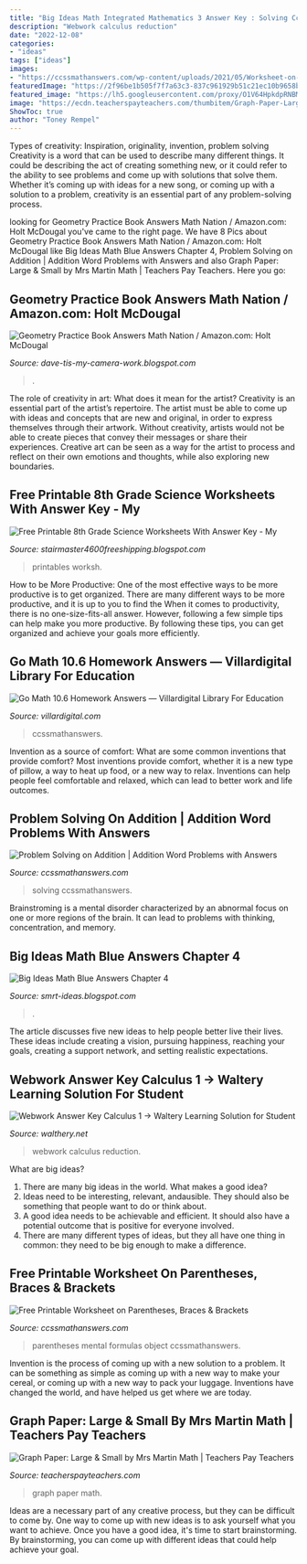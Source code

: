 ```yaml
---
title: "Big Ideas Math Integrated Mathematics 3 Answer Key : Solving Ccssmathanswers"
description: "Webwork calculus reduction"
date: "2022-12-08"
categories:
- "ideas"
tags: ["ideas"]
images:
- "https://ccssmathanswers.com/wp-content/uploads/2021/05/Worksheet-on-Parentheses-1024x576.png"
featuredImage: "https://2f96be1b505f7f7a63c3-837c961929b51c21ec10b9658b068d6c.ssl.cf2.rackcdn.com/products/026684i02.jpg"
featured_image: "https://lh5.googleusercontent.com/proxy/O1V64HpkdpRNBMQx3140q4XGnW1V8US8om9hqf7R8HKzLhkm-hv4J8vVSyH7osIPzFb0Hz7ae8hX5AekvPXQF4LUCuKdjSbEaFSKAxBcUrzOtsXkR7Ytow=w1200-h630-p-k-no-nu"
image: "https://ecdn.teacherspayteachers.com/thumbitem/Graph-Paper-Large-Small-5105903-1576537420/original-5105903-1.jpg"
ShowToc: true
author: "Toney Rempel"
---
```



Types of creativity: Inspiration, originality, invention, problem solving
Creativity is a word that can be used to describe many different things. It could be describing the act of creating something new, or it could refer to the ability to see problems and come up with solutions that solve them. Whether it’s coming up with ideas for a new song, or coming up with a solution to a problem, creativity is an essential part of any problem-solving process.

	

		
looking for Geometry Practice Book Answers Math Nation / Amazon.com: Holt McDougal you've came to the right page. We have 8 Pics about Geometry Practice Book Answers Math Nation / Amazon.com: Holt McDougal like Big Ideas Math Blue Answers Chapter 4, Problem Solving on Addition | Addition Word Problems with Answers and also Graph Paper: Large &amp; Small by Mrs Martin Math | Teachers Pay Teachers. Here you go:
		
    
## Geometry Practice Book Answers Math Nation / Amazon.com: Holt McDougal

<img loading=lazy src="https://2f96be1b505f7f7a63c3-837c961929b51c21ec10b9658b068d6c.ssl.cf2.rackcdn.com/products/026684i02.jpg" onerror="this.onerror=null;this.src='https://tse2.mm.bing.net/th?id=OIP.wLjEtX1xWKesRnG94yN4ygHaJs&amp;pid=15.1';" alt="Geometry Practice Book Answers Math Nation / Amazon.com: Holt McDougal">

_Source: dave-tis-my-camera-work.blogspot.com_

>. 

	

The role of creativity in art: What does it mean for the artist?
Creativity is an essential part of the artist’s repertoire. The artist must be able to come up with ideas and concepts that are new and original, in order to express themselves through their artwork. Without creativity, artists would not be able to create pieces that convey their messages or share their experiences. Creative art can be seen as a way for the artist to process and reflect on their own emotions and thoughts, while also exploring new boundaries.

    
## Free Printable 8th Grade Science Worksheets With Answer Key - My

<img loading=lazy src="https://i.pinimg.com/originals/56/0a/b7/560ab79bc21e92161c4cbdf8326b2d60.png" onerror="this.onerror=null;this.src='https://tse3.mm.bing.net/th?id=OIP.9uZpFccRZSNS_rehR2U1FAAAAA&amp;pid=15.1';" alt="Free Printable 8th Grade Science Worksheets With Answer Key - My">

_Source: stairmaster4600freeshipping.blogspot.com_

>printables worksh. 

	

How to be More Productive: One of the most effective ways to be more productive is to get organized. There are many different ways to be more productive, and it is up to you to find the
When it comes to productivity, there is no one-size-fits-all answer. However, following a few simple tips can help make you more productive. By following these tips, you can get organized and achieve your goals more efficiently.

    
## Go Math 10.6 Homework Answers — Villardigital Library For Education

<img loading=lazy src="https://ccssmathanswers.com/wp-content/uploads/2020/07/Go-Math-Grade-4-Chapter-3-img-3-4-245x300.jpg" onerror="this.onerror=null;this.src='https://tse3.mm.bing.net/th?id=OIP.jC6gyNFQUhXE3dp_n9OM8gAAAA&amp;pid=15.1';" alt="Go Math 10.6 Homework Answers — Villardigital Library For Education">

_Source: villardigital.com_

>ccssmathanswers. 

	

Invention as a source of comfort: What are some common inventions that provide comfort?
Most inventions provide comfort, whether it is a new type of pillow, a way to heat up food, or a new way to relax. Inventions can help people feel comfortable and relaxed, which can lead to better work and life outcomes.

    
## Problem Solving On Addition | Addition Word Problems With Answers

<img loading=lazy src="https://ccssmathanswers.com/wp-content/uploads/2021/06/Problem-Solving-on-Addition.png" onerror="this.onerror=null;this.src='https://tse2.mm.bing.net/th?id=OIP.AS4mBMqBNudX7hEnHealKgHaEK&amp;pid=15.1';" alt="Problem Solving on Addition | Addition Word Problems with Answers">

_Source: ccssmathanswers.com_

>solving ccssmathanswers. 

	

Brainstroming is a mental disorder characterized by an abnormal focus on one or more regions of the brain. It can lead to problems with thinking, concentration, and memory.

    
## Big Ideas Math Blue Answers Chapter 4

<img loading=lazy src="https://lh5.googleusercontent.com/proxy/O1V64HpkdpRNBMQx3140q4XGnW1V8US8om9hqf7R8HKzLhkm-hv4J8vVSyH7osIPzFb0Hz7ae8hX5AekvPXQF4LUCuKdjSbEaFSKAxBcUrzOtsXkR7Ytow=w1200-h630-p-k-no-nu" onerror="this.onerror=null;this.src='https://tse4.mm.bing.net/th?id=OIP.B6VIJ1NY-N8uPvTuG6ixOQHaIm&amp;pid=15.1';" alt="Big Ideas Math Blue Answers Chapter 4">

_Source: smrt-ideas.blogspot.com_

>. 

	

The article discusses five new ideas to help people better live their lives. These ideas include creating a vision, pursuing happiness, reaching your goals, creating a support network, and setting realistic expectations.

    
## Webwork Answer Key Calculus 1 → Waltery Learning Solution For Student

<img loading=lazy src="https://webwork.maa.org/moodle/pluginfile.php/1055/mod_forum/attachment/9747/Reduction2.jpg?forcedownload=1" onerror="this.onerror=null;this.src='https://tse1.mm.bing.net/th?id=OIP.CvI62IZfqSJZdo_XyiEtCgHaI4&amp;pid=15.1';" alt="Webwork Answer Key Calculus 1 → Waltery Learning Solution for Student">

_Source: walthery.net_

>webwork calculus reduction. 

	

What are big ideas?
1. There are many big ideas in the world. What makes a good idea?
2. Ideas need to be interesting, relevant, andausible. They should also be something that people want to do or think about.
3. A good idea needs to be achievable and efficient. It should also have a potential outcome that is positive for everyone involved.
4. There are many different types of ideas, but they all have one thing in common: they need to be big enough to make a difference.

    
## Free Printable Worksheet On Parentheses, Braces &amp; Brackets

<img loading=lazy src="https://ccssmathanswers.com/wp-content/uploads/2021/05/Worksheet-on-Parentheses-1024x576.png" onerror="this.onerror=null;this.src='https://tse2.mm.bing.net/th?id=OIP.IyOjr0JfnT2mc-JsmONu0gHaEK&amp;pid=15.1';" alt="Free Printable Worksheet on Parentheses, Braces &amp; Brackets">

_Source: ccssmathanswers.com_

>parentheses mental formulas object ccssmathanswers. 

	

Invention is the process of coming up with a new solution to a problem. It can be something as simple as coming up with a new way to make your cereal, or coming up with a new way to pack your luggage. Inventions have changed the world, and have helped us get where we are today.

    
## Graph Paper: Large &amp; Small By Mrs Martin Math | Teachers Pay Teachers

<img loading=lazy src="https://ecdn.teacherspayteachers.com/thumbitem/Graph-Paper-Large-Small-5105903-1576537420/original-5105903-1.jpg" onerror="this.onerror=null;this.src='https://tse2.mm.bing.net/th?id=OIP.r0ugxk_uCUqzz9Mx31eJiwAAAA&amp;pid=15.1';" alt="Graph Paper: Large &amp; Small by Mrs Martin Math | Teachers Pay Teachers">

_Source: teacherspayteachers.com_

>graph paper math. 

	

Ideas are a necessary part of any creative process, but they can be difficult to come by. One way to come up with new ideas is to ask yourself what you want to achieve. Once you have a good idea, it's time to start brainstorming. By brainstorming, you can come up with different ideas that could help achieve your goal.

